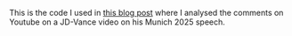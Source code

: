 This is the code I used in [this blog post](https://geoalgo.github.io/Analyzing-youtube-comments-from-JD-Vance-speech/) where I analysed the comments on Youtube on a JD-Vance video on his Munich 2025 speech.
